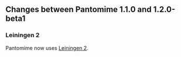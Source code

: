 ## Changes between Pantomime 1.1.0 and 1.2.0-beta1

### Leiningen 2

Pantomime now uses [Leiningen 2](https://github.com/technomancy/leiningen/wiki/Upgrading).
